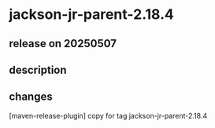 # jackson-jr-parent-2.18.4

## release on 20250507
## description
## changes
[maven-release-plugin] copy for tag jackson-jr-parent-2.18.4

